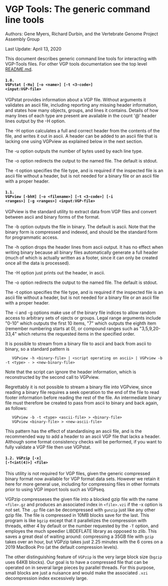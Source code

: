 # VGP Tools: The generic command line tools

Authors:  Gene Myers, Richard Durbin, and the Vertebrate Genome Project Assembly Group

Last Update: April 13, 2020


This document describes generic command line tools for interacting with VGP-Tools files.
For other VGP tools documentation see the top level [README.md](https://github.com/VGP/vgp-tools/blob/master/README.md).

#### <code>1.0. VGPstat [-Hu] [-o \<name>] [-t <3-code>] \<input:VGP-file></code>

VGPstat provides information about a VGP file.  Without arguments it validates an ascii file, including reporting any missing header information, and states how many objects, groups, and lines it contains.  Details of how many lines of each type are present are available in the count '@' header lines output by the -H option.

The -H option calculates a full and correct header from the contents of the file, and writes it out in ascii.  A header can be added to an ascii file that is lacking one using VGPview as explained below in the next section.

The -u option outputs the number of bytes used by each line type.

The -o option redirects the output to the named file. The default is stdout.

The -t option specifies the file type, and is required if the inspected file is an ascii file without a header, but is not needed for a binary file or an ascii file with a proper header.

#### <code>1.1. VGPview [-bhH] [-o \<filename>] [-t <3-code>] [-i \<ranges>] [-g \<ranges>] \<input:VGP-file></code>
	
VGPview is the standard utility to extract data from VGP files and convert between ascii and binary forms of the format.

The -b option outputs the file in binary.  The default is ascii.  Note that the binary form is compressed and indexed, and should be the standard form for programmatic access.

The -h option drops the header lines from ascii output.  It has no effect when writing binary because all binary files automatically generate a full header (much of which is actually written as a footer, since it can only be created once all the data is processed).

The -H option just prints out the header, in ascii.

The -o option redirects the output to the named file. The default is stdout.

The -t option specifies the file type, and is required if the inspected file is an ascii file without a header, but is not needed for a binary file or an ascii file with a proper header.

The -i and -g options make use of the binary file indices to allow random access to arbitrary sets of ojects or groups.  Legal range arguments include "0-10" which outputs the first 10 items, "7" which outputs the eighth item (remember numbering starts at 0), or compound ranges such as "3,5,9,20-33,4" which returns the requested items in the specified order.

It is possible to stream from a binary file to ascii and back from ascii to binary, so a standard pattern is 
```
   VGPview -h <binary-file> | <script operating on ascii> | VGPview -b -t <type> - > <new-binary-file>
```
Note that the script can ignore the header information, which is reconstructed by the second call to VGPview.

Regrettably it is not possible to stream a binary file into VGPview, since reading a binary file requires a seek operation to the end of the file to read footer information before reading the rest of the file.  An intermediate binary file must therefore be created to pass from ascii to binary and back again, as follows:
```
   VGPview -b -t <type> <ascii-file> > <binary-file>
   VGPview <binary-file> > <new-ascii-file>
```
This pattern has the effect of standardising an ascii file, and is the recommended way to add a header to an ascii VGP file that lacks a header.  Although some format consistency checks will be performed, if you want to fully validate a VGP file then use VGPstat.

#### <code>1.2. VGPzip [-x] [-T\<int(4)\>] \<file\></code>

This utility is not required for VGP files, given the generic compressed binary format now available
for VGP format data sets. However we retain it here for more general use, including for compressing
files in other formats prior to using VGP import tools such as VGPseq.

VGPzip compresseses the given file into a blocked gzip file with the name ```<file>.gz``` and
produces an associated index in ```<file>.vzi``` if the -x option is *not* set.  The ```.gz``` file can be decompressed with ```gunzip``` just like any other gzip file.
The file is compressed in 10MB blocks save for the last.   This program is like ```bgzip``` except that it parallelizes the compression with threads,
either 4 by default or the number requested by the ```-T``` option, and employes the much speedier LIBDEFLATE library as opposed to zlib.  This saves a great deal of
waiting around: compressing a 35GB file with ```gzip``` takes over an hour, but VGPzip takes
just 2.25 minutes with the 6 cores on a 2019 MacBook Pro (at the default compression levels).

The other distinguishing feature of ```VGPzip``` is the very large block size (```bgzip``` uses
64KB blocks).  Our goal is to have a compressed file that can be operated on in several
large pieces by parallel threads.  For this purpose, small blocks are
just a nuisance and would make the associated ```.vzi``` decompression
index excessively large.
